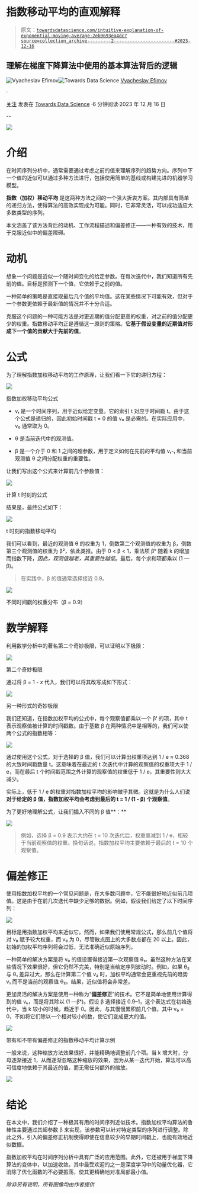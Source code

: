 # 指数移动平均的直观解释

> 原文：[`towardsdatascience.com/intuitive-explanation-of-exponential-moving-average-2eb9693ea4dc?source=collection_archive---------2-----------------------#2023-12-16`](https://towardsdatascience.com/intuitive-explanation-of-exponential-moving-average-2eb9693ea4dc?source=collection_archive---------2-----------------------#2023-12-16)

## 理解在梯度下降算法中使用的基本算法背后的逻辑

[](https://medium.com/@slavahead?source=post_page-----2eb9693ea4dc--------------------------------)![Vyacheslav Efimov](https://medium.com/@slavahead?source=post_page-----2eb9693ea4dc--------------------------------)[](https://towardsdatascience.com/?source=post_page-----2eb9693ea4dc--------------------------------)![Towards Data Science](https://towardsdatascience.com/?source=post_page-----2eb9693ea4dc--------------------------------) [Vyacheslav Efimov](https://medium.com/@slavahead?source=post_page-----2eb9693ea4dc--------------------------------)

·

[关注](https://medium.com/m/signin?actionUrl=https%3A%2F%2Fmedium.com%2F_%2Fsubscribe%2Fuser%2Fc8a0ca9d85d8&operation=register&redirect=https%3A%2F%2Ftowardsdatascience.com%2Fintuitive-explanation-of-exponential-moving-average-2eb9693ea4dc&user=Vyacheslav+Efimov&userId=c8a0ca9d85d8&source=post_page-c8a0ca9d85d8----2eb9693ea4dc---------------------post_header-----------) 发表在 [Towards Data Science](https://towardsdatascience.com/?source=post_page-----2eb9693ea4dc--------------------------------) ·6 分钟阅读·2023 年 12 月 16 日[](https://medium.com/m/signin?actionUrl=https%3A%2F%2Fmedium.com%2F_%2Fvote%2Ftowards-data-science%2F2eb9693ea4dc&operation=register&redirect=https%3A%2F%2Ftowardsdatascience.com%2Fintuitive-explanation-of-exponential-moving-average-2eb9693ea4dc&user=Vyacheslav+Efimov&userId=c8a0ca9d85d8&source=-----2eb9693ea4dc---------------------clap_footer-----------)

--

[](https://medium.com/m/signin?actionUrl=https%3A%2F%2Fmedium.com%2F_%2Fbookmark%2Fp%2F2eb9693ea4dc&operation=register&redirect=https%3A%2F%2Ftowardsdatascience.com%2Fintuitive-explanation-of-exponential-moving-average-2eb9693ea4dc&source=-----2eb9693ea4dc---------------------bookmark_footer-----------)![](img/f65b757753e90cbe70d7ae2c04608e84.png)

# 介绍

在时间序列分析中，通常需要通过考虑之前的值来理解序列的趋势方向。序列中下一个值的近似可以通过多种方法进行，包括使用简单的基线或构建先进的机器学习模型。

**指数（加权）移动平均** 是这两种方法之间的一个强大折衷方案。其内部具有简单的递归方法，使得算法的高效实现成为可能。同时，它非常灵活，可以成功适应大多数类型的序列。

本文涵盖了该方法背后的动机、工作流程描述和偏差修正——一种有效的技术，用于克服近似中的偏差障碍。

# 动机

想象一个问题是近似一个随时间变化的给定参数。在每次迭代中，我们知道所有先前的值。目标是预测下一个值，它依赖于之前的值。

一种简单的策略是直接取最后几个值的平均值。这在某些情况下可能有效，但对于一个参数更依赖于最新值的情况并不十分合适。

克服这个问题的一种可能方法是对更近期的值分配更高的权重，对之前的值分配更少的权重。指数移动平均正是遵循这一原则的策略。**它基于假设变量的近期值对形成下一个值的贡献大于先前的值**。

# 公式

为了理解指数加权移动平均的工作原理，让我们看一下它的递归方程：

![](img/1ee395f76a578feac3fbfb7250c75d0f.png)

指数加权移动平均公式

+   vₜ 是一个时间序列，用于近似给定变量。它的索引 t 对应于时间戳 t。由于这个公式是递归的，因此初始时间戳 t = 0 的值 v₀ 是必需的。在实际应用中，v₀ 通常取为 0。

+   θ 是当前迭代中的观测值。

+   β 是一个介于 0 和 1 之间的超参数，用于定义如何在先前的平均值 vₜ-₁ 和当前观测值 θ 之间分配权重的重要性。

让我们写出这个公式来计算前几个参数值：

![](img/1ded5cd1e0b8e9dfc5d8637a452907e7.png)

计算 t 时刻的公式

结果是，最终公式如下：

![](img/2520ba4bbbbd0aa1c25fe694d2ce7d6e.png)

t 时刻的指数移动平均

我们可以看到，最近的观测值 θ 的权重为 1，倒数第二个观测值的权重为 β，倒数第三个观测值的权重为 β²，依此类推。由于 0 < β < 1，乘法项 βᵏ 随着 k 的增加而指数下降，*因此，观测值越老，其重要性越低*。最后，每个求和项都乘以 (1 —β)。

> 在实践中，β 的值通常选择接近 0.9。

![](img/946afdcedcea1cae3b14897b927bb2e1.png)

不同时间戳的权重分布（β = 0.9）

# 数学解释

利用数学分析中的著名第二个奇妙极限，可以证明以下极限：

![](img/088ede23a815fe975357a0f9c57e7506.png)

第二个奇妙极限

通过将 β = 1 - *x* 代入，我们可以将其改写成如下形式：

![](img/e648d093856d49a1a829473a3bc8008f.png)

另一种形式的奇妙极限

我们还知道，在指数加权平均的公式中，每个观察值都乘以一个 βᵗ 的项，其中 t 表示观察值被计算的时间戳数。由于基数 β 在两种情况中是相等的，我们可以使两个公式的指数相等：

![](img/7bedd715d3f938568c452996e6e00451.png)

通过使用这个公式，对于选择的 β 值，我们可以计算出权重项达到 1 / e ≈ 0.368 的大致时间戳数量 t。这意味着在最近的 t 次迭代中计算的观察值的权重项大于 1 / e，而在最后 t 个时间戳范围之外计算的观察值的权重低于 1 / e，其重要性则大大减少。

实际上，低于 1 / e 的权重对指数加权平均的影响微乎其微。这就是为什么人们说**对于给定的 β 值，指数加权平均会考虑到最后的 t = 1 / (1 - β) 个观察值**。

为了更好地理解公式，让我们插入不同的 β 值**：**

![](img/de06a335b31a2fbeb4c261e9c312f732.png)

> 例如，选择 β = 0.9 表示大约在 t = 10 次迭代后，权重衰减到 1 / e，相较于当前观察值的权重。换句话说，指数加权平均主要依赖于最后的 t = 10 个观察值。

# 偏差修正

使用指数加权平均的一个常见问题是，在大多数问题中，它不能很好地近似前几项值。这是由于在前几次迭代中缺少足够的数据。例如，假设我们给定了以下时间序列：

![](img/9d079e18b99a43f4c6e4aada6d25daa4.png)

目标是用指数加权平均来近似它。然而，如果我们使用常规公式，那么前几个值将对 v₀ 赋予较大权重，而 v₀ 为 0，尽管散点图上的大多数点都在 20 以上。因此，初始的加权平均序列将会过低，无法准确近似原始序列。

一种简单的解决方案是将 v₀ 的值设置得接近第一次观察值 θ₁。虽然这种方法在某些情况下效果很好，但它仍然不完美，特别是当给定序列波动时。例如，如果 θ₂ 与 θ₁ 差异过大，那么在计算第二个值 v₂ 时，加权平均通常会更重视先前的趋势 v₁ 而不是当前的观察值 θ₂。结果，近似值将会非常差。

更加灵活的解决方案是使用一种称为“**偏差修正**”的技术。它不是简单地使用计算得到的值 vₖ，而是将其除以 (1 —βᵏ)。假设 β 选择接近 0.9–1，这个表达式在初始迭代中，当 k 较小的时候，趋近于 0。因此，与其慢慢累积前几个值，其中 v₀ = 0，不如将它们除以一个相对较小的数，使它们变成更大的值。

![](img/ed809abff8a65e5f605c4394dfdbec49.png)

带有和不带有偏差修正的指数移动平均计算示例

一般来说，这种缩放方法效果很好，并能精确地调整前几个项。当 k 增大时，分母逐渐接近 1，从而逐渐忽略这种缩放的效果，因为从某一迭代开始，算法可以高可信度地依赖于其最近的值，而无需任何额外的缩放。

![](img/a505a4b5dbc0326cb86660f06e5f0fb9.png)

# 结论

在本文中，我们介绍了一种极其有用的时间序列近似技术。指数加权平均算法的鲁棒性主要通过其超参数 β 来实现，该参数可以针对特定类型的序列进行调整。除此之外，引入的偏差修正机制使得即使在信息较少的早期时间戳上，也能有效地近似数据。

指数加权平均在时间序列分析中具有广泛的应用范围。此外，它还被用于梯度下降算法的变体中，以加速收敛。其中最受欢迎的之一是深度学习中的动量优化器，它消除了优化函数的不必要振荡，使其更精确地对准局部最小值。

*除非另有说明，所有图像均由作者提供*
